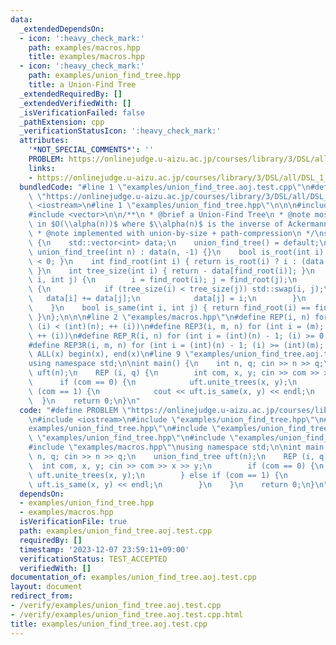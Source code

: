 ```yaml
---
data:
  _extendedDependsOn:
  - icon: ':heavy_check_mark:'
    path: examples/macros.hpp
    title: examples/macros.hpp
  - icon: ':heavy_check_mark:'
    path: examples/union_find_tree.hpp
    title: a Union-Find Tree
  _extendedRequiredBy: []
  _extendedVerifiedWith: []
  _isVerificationFailed: false
  _pathExtension: cpp
  _verificationStatusIcon: ':heavy_check_mark:'
  attributes:
    '*NOT_SPECIAL_COMMENTS*': ''
    PROBLEM: https://onlinejudge.u-aizu.ac.jp/courses/library/3/DSL/all/DSL_1_A
    links:
    - https://onlinejudge.u-aizu.ac.jp/courses/library/3/DSL/all/DSL_1_A
  bundledCode: "#line 1 \"examples/union_find_tree.aoj.test.cpp\"\n#define PROBLEM\
    \ \"https://onlinejudge.u-aizu.ac.jp/courses/library/3/DSL/all/DSL_1_A\"\n#include\
    \ <iostream>\n#line 1 \"examples/union_find_tree.hpp\"\n\n\n#include <algorithm>\n\
    #include <vector>\n\n/**\n * @brief a Union-Find Tree\n * @note most operations\
    \ in $O(\\alpha(n))$ where $\\alpha(n)$ is the inverse of Ackermann function\n\
    \ * @note implemented with union-by-size + path-compression\n */\nstruct union_find_tree\
    \ {\n    std::vector<int> data;\n    union_find_tree() = default;\n    explicit\
    \ union_find_tree(int n) : data(n, -1) {}\n    bool is_root(int i) { return data[i]\
    \ < 0; }\n    int find_root(int i) { return is_root(i) ? i : (data[i] = find_root(data[i]));\
    \ }\n    int tree_size(int i) { return - data[find_root(i)]; }\n    int unite_trees(int\
    \ i, int j) {\n        i = find_root(i); j = find_root(j);\n        if (i != j)\
    \ {\n            if (tree_size(i) < tree_size(j)) std::swap(i, j);\n         \
    \   data[i] += data[j];\n            data[j] = i;\n        }\n        return i;\n\
    \    }\n    bool is_same(int i, int j) { return find_root(i) == find_root(j);\
    \ }\n};\n\n\n#line 2 \"examples/macros.hpp\"\n#define REP(i, n) for (int i = 0;\
    \ (i) < (int)(n); ++ (i))\n#define REP3(i, m, n) for (int i = (m); (i) < (int)(n);\
    \ ++ (i))\n#define REP_R(i, n) for (int i = (int)(n) - 1; (i) >= 0; -- (i))\n\
    #define REP3R(i, m, n) for (int i = (int)(n) - 1; (i) >= (int)(m); -- (i))\n#define\
    \ ALL(x) begin(x), end(x)\n#line 9 \"examples/union_find_tree.aoj.test.cpp\"\n\
    using namespace std;\n\nint main() {\n    int n, q; cin >> n >> q;\n    union_find_tree\
    \ uft(n);\n    REP (i, q) {\n        int com, x, y; cin >> com >> x >> y;\n  \
    \      if (com == 0) {\n            uft.unite_trees(x, y);\n        } else if\
    \ (com == 1) {\n            cout << uft.is_same(x, y) << endl;\n        }\n  \
    \  }\n    return 0;\n}\n"
  code: "#define PROBLEM \"https://onlinejudge.u-aizu.ac.jp/courses/library/3/DSL/all/DSL_1_A\"\
    \n#include <iostream>\n#include \"examples/union_find_tree.hpp\"\n#include \"\
    examples/union_find_tree.hpp\"\n#include \"examples/union_find_tree.hpp\"\n#include\
    \ \"examples/union_find_tree.hpp\"\n#include \"examples/union_find_tree.hpp\"\n\
    #include \"examples/macros.hpp\"\nusing namespace std;\n\nint main() {\n    int\
    \ n, q; cin >> n >> q;\n    union_find_tree uft(n);\n    REP (i, q) {\n      \
    \  int com, x, y; cin >> com >> x >> y;\n        if (com == 0) {\n           \
    \ uft.unite_trees(x, y);\n        } else if (com == 1) {\n            cout <<\
    \ uft.is_same(x, y) << endl;\n        }\n    }\n    return 0;\n}\n"
  dependsOn:
  - examples/union_find_tree.hpp
  - examples/macros.hpp
  isVerificationFile: true
  path: examples/union_find_tree.aoj.test.cpp
  requiredBy: []
  timestamp: '2023-12-07 23:59:11+09:00'
  verificationStatus: TEST_ACCEPTED
  verifiedWith: []
documentation_of: examples/union_find_tree.aoj.test.cpp
layout: document
redirect_from:
- /verify/examples/union_find_tree.aoj.test.cpp
- /verify/examples/union_find_tree.aoj.test.cpp.html
title: examples/union_find_tree.aoj.test.cpp
---
```

